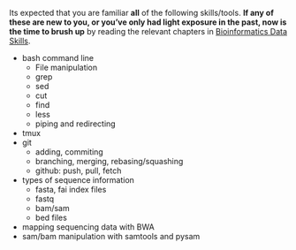 Its expected that you are familiar **all** of the following skills/tools. **If any of these are new to you, or you’ve only had light exposure in the past, now is the time to brush up** by reading the relevant chapters in [Bioinformatics Data Skills](https://drive.google.com/file/d/1rNSQil1CxVK9hW2-TzDf5De3xyhpY9SE/view?usp=sharing). 

- bash command line
    - File manipulation
    - grep
    - sed
    - cut
    - find
    - less
    - piping and redirecting
- tmux
- git
    - adding, commiting
    - branching, merging, rebasing/squashing
    - github: push, pull, fetch
- types of sequence information
    - fasta, fai index files
    - fastq
    - bam/sam
    - bed files
- mapping sequencing data with BWA
- sam/bam manipulation with samtools and pysam
